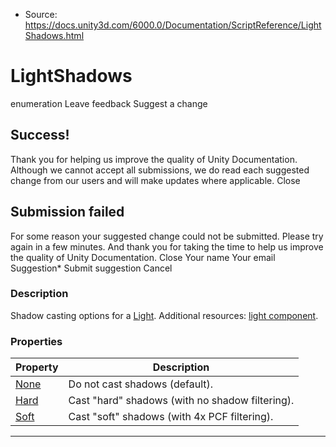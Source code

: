 * Source: https://docs.unity3d.com/6000.0/Documentation/ScriptReference/LightShadows.html

# LightShadows
enumeration
Leave feedback
Suggest a change
## Success!
Thank you for helping us improve the quality of Unity Documentation. Although we cannot accept all submissions, we do read each suggested change from our users and will make updates where applicable.
Close
## Submission failed
For some reason your suggested change could not be submitted. Please <a>try again</a> in a few minutes. And thank you for taking the time to help us improve the quality of Unity Documentation.
Close
Your name Your email Suggestion* Submit suggestion
Cancel
### Description
Shadow casting options for a [Light](https://docs.unity3d.com/6000.0/Documentation/ScriptReference/Light.html).
Additional resources: [light component](https://docs.unity3d.com/6000.0/Documentation/Manual/class-Light.html).
### Properties
Property | Description  
---|---  
[None](https://docs.unity3d.com/6000.0/Documentation/ScriptReference/LightShadows.None.html) | Do not cast shadows (default).  
[Hard](https://docs.unity3d.com/6000.0/Documentation/ScriptReference/LightShadows.Hard.html) | Cast "hard" shadows (with no shadow filtering).  
[Soft](https://docs.unity3d.com/6000.0/Documentation/ScriptReference/LightShadows.Soft.html) | Cast "soft" shadows (with 4x PCF filtering).  
* * *
